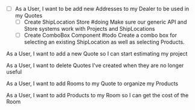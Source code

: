 
- [ ] As a User, I want to be add new Addresses to my Dealer to be used in my Quotes
	- [ ] Create ShipLocation Store #doing
		Make sure our generic API and Store systems work with Projects and ShipLocations
	- [ ] Create ComboBox Component #todo
		Create a combo box for selecting an existing ShipLocation as well as selecting Products.

As a User, I want to add a new Quote so I can start estimating my project

As a User, I want to delete Quotes I've created when they are no longer useful

As a User, I want to add Rooms to my Quote to organize my Products

As a User, I want to add Products to my Room so I can get the cost of the Room